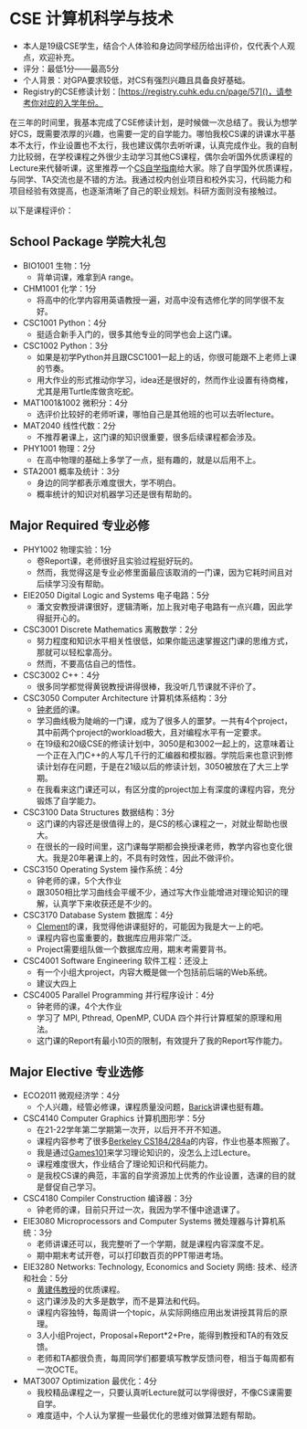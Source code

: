 # CSE 计算机科学与技术
- 本人是19级CSE学生，结合个人体验和身边同学经历给出评价，仅代表个人观点，欢迎补充。
- 评分：最低1分——最高5分
- 个人背景：对GPA要求较低，对CS有强烈兴趣且具备良好基础。
- Registry的CSE修读计划：[https://registry.cuhk.edu.cn/page/57]()，请参考你对应的入学年份。

在三年的时间里，我基本完成了CSE修读计划，是时候做一次总结了。我认为想学好CS，既需要浓厚的兴趣，也需要一定的自学能力。哪怕我校CS课的讲课水平基本不太行，作业设置也不太行，我也建议偶尔去听听课，认真完成作业。我的自制力比较弱，在学校课程之外很少主动学习其他CS课程，偶尔会听国外优质课程的Lecture来代替听课，这里推荐一个[CS自学指南](https://csdiy.wiki/)给大家。除了自学国外优质课程，与同学、TA交流也是不错的方法。我通过校内创业项目和校外实习，代码能力和项目经验有效提高，也逐渐清晰了自己的职业规划。科研方面则没有接触过。

以下是课程评价：
## School Package 学院大礼包
- BIO1001 生物：1分
  - 背单词课，难拿到A range。
- CHM1001 化学：1分
  - 将高中的化学内容用英语教授一遍，对高中没有选修化学的同学很不友好。
- CSC1001 Python：4分
  - 挺适合新手入门的，很多其他专业的同学也会上这门课。
- CSC1002 Python：3分
  - 如果是初学Python并且跟CSC1001一起上的话，你很可能跟不上老师上课的节奏。
  - 用大作业的形式推动你学习，idea还是很好的，然而作业设置有待商榷，尤其是用Turtle库做贪吃蛇。
- MAT1001&1002 微积分：4分
  - 选评价比较好的老师听课，哪怕自己是其他班的也可以去听lecture。
- MAT2040 线性代数：2分
  - 不推荐暑课上，这门课的知识很重要，很多后续课程都会涉及。
- PHY1001 物理：2分
  - 在高中物理的基础上多学了一点，挺有趣的，就是以后用不上。
- STA2001 概率及统计：3分
  - 身边的同学都表示难度很大，学不明白。
  - 概率统计的知识对机器学习还是很有帮助的。


## Major Required 专业必修
- PHY1002 物理实验：1分
  - 卷Report课，老师很好且实验过程挺好玩的。
  - 然而，我觉得这是专业必修里面最应该取消的一门课，因为它耗时间且对后续学习没有帮助。
- EIE2050 Digital Logic and Systems 电子电路：5分
  - 潘文安教授讲课很好，逻辑清晰，加上我对电子电路有一点兴趣，因此学得挺开心的。
- CSC3001 Discrete Mathematics 离散数学：2分
  - 努力程度和知识水平相关性很低，如果你能迅速掌握这门课的思维方式，那就可以轻松拿高分。
  - 然而，不要高估自己的悟性。
- CSC3002 C++：4分
  - 很多同学都觉得黄锐教授讲得很棒，我没听几节课就不评价了。
- CSC3050 Computer Architecture 计算机体系结构：3分
  - [钟老师](https://sds.cuhk.edu.cn/teacher/316)的课。
  - 学习曲线极为陡峭的一门课，成为了很多人的噩梦。一共有4个project，其中前两个project的workload极大，且对编程水平有一定要求。
  - 在19级和20级CSE的修读计划中，3050是和3002一起上的，这意味着让一个正在入门C++的人写几千行的汇编器和模拟器。学院后来也意识到修读计划存在问题，于是在21级以后的修读计划，3050被放在了大三上学期。
  - 在我看来这门课还可以，有区分度的project加上有深度的课程内容，充分锻炼了自学能力。
- CSC3100 Data Structures 数据结构：3分
  - 这门课的内容还是很值得上的，是CS的核心课程之一，对就业帮助也很大。
  - 在很长的一段时间里，这门课每学期都会换授课老师，教学内容也变化很大。我是20年暑课上的，不具有时效性，因此不做评价。
- CSC3150 Operating System 操作系统：4分
  - 钟老师的课，5个大作业
  - 跟3050相比学习曲线会平缓不少，通过写大作业能增进对理论知识的理解，认真学下来收获还是不少的。
- CSC3170 Database System 数据库：4分
  - [Clement](https://sse.cuhk.edu.cn/en/faculty/clementleung)的课，我觉得他讲课挺好的，可能因为我是大一上的吧。
  - 课程内容也蛮重要的，数据库应用非常广泛。
  - Project需要组队做一个数据库应用，期末考需要背书。
- CSC4001 Software Engineering 软件工程：还没上
  - 有一个小组大project，内容大概是做一个包括前后端的Web系统。
  - 建议大四上
- CSC4005 Parallel Programming 并行程序设计：4分
  - 钟老师的课，4个大作业
  - 学习了 MPI, Pthread, OpenMP, CUDA 四个并行计算框架的原理和用法。
  - 这门课的Report有最小10页的限制，有效提升了我的Report写作能力。

## Major Elective 专业选修
- ECO2011 微观经济学：4分
  - 个人兴趣，经管必修课，课程质量没问题，[Barick](https://sme.cuhk.edu.cn/teacher/142)讲课也挺有趣。
- CSC4140 Computer Graphics 计算机图形学：5分
  - 在21-22学年第二学期第一次开，以后开不开不知道。
  - 课程内容参考了很多[Berkeley CS184/284a](https://cs184.eecs.berkeley.edu/sp22)的内容，作业也基本照搬了。
  - 我是通过[Games101](https://www.bilibili.com/video/BV1X7411F744?p=1)来学习理论知识的，没怎么上过Lecture。
  - 课程难度很大，作业结合了理论知识和代码能力。
  - 是我校CS课的典范，丰富的自学资源加上优秀的作业设置，选课的目的就是督促自己学习。
- CSC4180 Compiler Construction 编译器：3分
  - 钟老师的课，目前只开过一次，我因为学不懂中途退课了。
- EIE3080 Microprocessors and Computer Systems 微处理器与计算机系统：3分
  - 老师讲课还可以，我完整听了一个学期，就是课程内容深度不足。
  - 期中期末考试开卷，可以打印数百页的PPT带进考场。
- EIE3280 Networks: Technology, Economics and Society 网络: 技术、经济和社会：5分
  - [黄建伟教授](https://sse.cuhk.edu.cn/faculty/huangjianwei)的优质课程。
  - 这门课涉及的大多是数学，而不是算法和代码。
  - 课程内容独特，每周讲一个topic，从实际网络应用出发讲授其背后的原理。
  - 3人小组Project，Proposal+Report*2+Pre，能得到教授和TA的有效反馈。
  - 老师和TA都很负责，每周同学们都要填写教学反馈问卷，相当于每周都有一次OCTE。
- MAT3007 Optimization 最优化：4分
  - 我校精品课程之一，只要认真听Lecture就可以学得很好，不像CS课需要自学。
  - 难度适中，个人认为掌握一些最优化的思维对做算法题有帮助。



